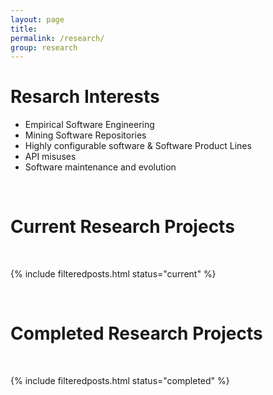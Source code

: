 ```yaml
---
layout: page
title:
permalink: /research/
group: research
---
```


# Resarch Interests

* Empirical Software Engineering
* Mining Software Repositories
* Highly configurable software & Software Product Lines
* API misuses
* Software maintenance and evolution

<div><br/></div>

# Current Research Projects

<div><br/></div>

{% include filteredposts.html status="current" %}


<div><br/></div>


<h1 id="completed-research-projects">Completed Research Projects</h1>

<div><br/></div>

{% include filteredposts.html status="completed" %}
